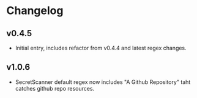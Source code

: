 # Changelog

## v0.4.5 
- Initial entry, includes refactor from v0.4.4 and latest regex changes.

## v1.0.6
- SecretScanner default regex now includes "A Github Repository" taht catches github repo resources.
